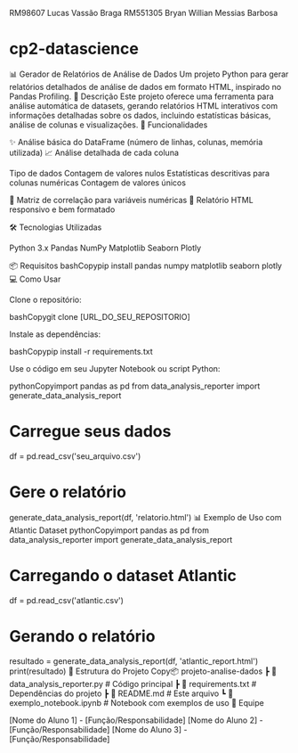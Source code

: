 RM98607 Lucas Vassão Braga
RM551305 Bryan Willian Messias Barbosa
# cp2-datascience
📊 Gerador de Relatórios de Análise de Dados
Um projeto Python para gerar relatórios detalhados de análise de dados em formato HTML, inspirado no Pandas Profiling.
📝 Descrição
Este projeto oferece uma ferramenta para análise automática de datasets, gerando relatórios HTML interativos com informações detalhadas sobre os dados, incluindo estatísticas básicas, análise de colunas e visualizações.
🚀 Funcionalidades

✨ Análise básica do DataFrame (número de linhas, colunas, memória utilizada)
📈 Análise detalhada de cada coluna

Tipo de dados
Contagem de valores nulos
Estatísticas descritivas para colunas numéricas
Contagem de valores únicos


🔄 Matriz de correlação para variáveis numéricas
📱 Relatório HTML responsivo e bem formatado

🛠️ Tecnologias Utilizadas

Python 3.x
Pandas
NumPy
Matplotlib
Seaborn
Plotly

📦 Requisitos
bashCopypip install pandas numpy matplotlib seaborn plotly
💻 Como Usar

Clone o repositório:

bashCopygit clone [URL_DO_SEU_REPOSITORIO]

Instale as dependências:

bashCopypip install -r requirements.txt

Use o código em seu Jupyter Notebook ou script Python:

pythonCopyimport pandas as pd
from data_analysis_reporter import generate_data_analysis_report

# Carregue seus dados
df = pd.read_csv('seu_arquivo.csv')

# Gere o relatório
generate_data_analysis_report(df, 'relatorio.html')
📊 Exemplo de Uso com Atlantic Dataset
pythonCopyimport pandas as pd
from data_analysis_reporter import generate_data_analysis_report

# Carregando o dataset Atlantic
df = pd.read_csv('atlantic.csv')

# Gerando o relatório
resultado = generate_data_analysis_report(df, 'atlantic_report.html')
print(resultado)
🎯 Estrutura do Projeto
Copy📦 projeto-analise-dados
 ┣ 📜 data_analysis_reporter.py   # Código principal
 ┣ 📜 requirements.txt            # Dependências do projeto
 ┣ 📜 README.md                   # Este arquivo
 ┗ 📜 exemplo_notebook.ipynb      # Notebook com exemplos de uso
👥 Equipe

[Nome do Aluno 1] - [Função/Responsabilidade]
[Nome do Aluno 2] - [Função/Responsabilidade]
[Nome do Aluno 3] - [Função/Responsabilidade]

